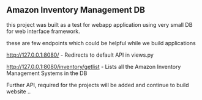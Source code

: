 ## Amazon Inventory Management DB ##

this project was built as a test for webapp application using very small DB for web interface framework. 

these are few endpoints which could be helpful while we build applications

http://127.0.0.1:8080/ - Redirects to default API in views.py

http://127.0.0.1:8080/inventory/getlist - Lists all the Amazon Inventory Management Systems in the DB

Further API, required for the projects will be added and continue to build website .. 


